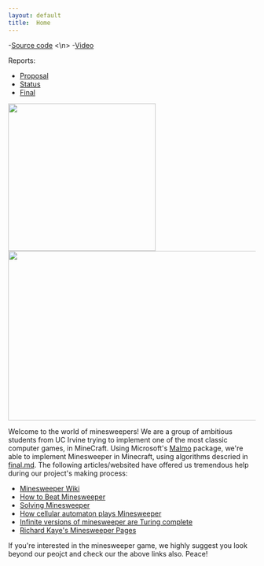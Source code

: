 ```yaml
---
layout: default
title:  Home
---
```


-[Source code](https://github.com/WenhanKong/Minesweepers/) 
<\n>
-[Video](https://www.youtube.com/watch?v=9xKekrs3NvA/)

Reports:

- [Proposal](proposal.html)
- [Status](status.html)
- [Final](final.html)


<p float="center">
  <img src="https://exceptionnotfound.net/content/images/2016/04/minesweeper-intro.png" width="300" />
  <img src="images/board_without_cover.png" width="550" height="345"/> 
</p>


Welcome to the world of minesweepers! We are a group of ambitious students from UC Irvine trying to implement one of the most classic computer games, in MineCraft. Using Microsoft's [Malmo](https://github.com/microsoft/malmo) package, we're able to implement Minesweeper in Minecraft, using algorithms descried in [final.md](https://github.com/WenhanKong/Minesweepers/blob/master/docs/final.md). The following articles/websited have offered us tremendous help during our project's making process:

- [Minesweeper Wiki](http://www.minesweeper.info/wiki/)
- [How to Beat Minesweeper](https://www.instructables.com/id/How-to-beat-Minesweeper/)
- [Solving Minesweeper](https://magnushoff.com/minesweeper/)
- [How cellular automaton plays Minesweeper](https://www.sciencedirect.com/science/article/pii/S0096300396001178?via%3Dihub)
- [Infinite versions of minesweeper are Turing complete](http://web.mat.bham.ac.uk/R.W.Kaye/minesw/infmsw.pdf)
- [Richard Kaye's Minesweeper Pages](http://web.mat.bham.ac.uk/R.W.Kaye/minesw/)

If you're interested in the minesweeper game, we highly suggest you look beyond our peojct and check our the above links also. Peace!
